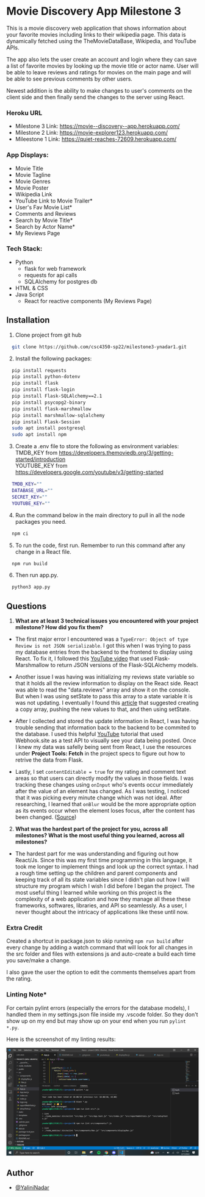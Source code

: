 # Movie Discovery App Milestone 3

This is a movie discovery web application
that shows information about your favorite movies including
links to their wikipedia page. This data is dynamically fetched
using the TheMovieDataBase, Wikipedia, and YouTube APIs.

The app also lets the user create an account and login where they can
save a list of favorite movies by looking up the movie title or actor name.
User will be able to leave reviews and ratings for movies on the main page
and will be able to see previous comments by other users.

Newest addition is the ability to make changes to user's comments on the client side and then finally send the changes to the server using React.

### Heroku URL
- Milestone 3 Link:  https://movie--discovery--app.herokuapp.com/
- Milestone 2 Link: https://movie-explorer123.herokuapp.com/
- Mileestone 1 Link: https://quiet-reaches-72609.herokuapp.com/

### App Displays:

- Movie Title
- Movie Tagline
- Movie Genres
- Movie Poster
- Wikipedia Link
- YouTube Link to Movie Trailer\*
- User's Fav Movie List\*
- Comments and Reviews
- Search by Movie Title\*
- Search by Actor Name\*
- My Reviews Page

### Tech Stack:

- Python
  - flask for web framework
  - requests for api calls
  - SQLAlchemy for postgres db
- HTML & CSS
- Java Script
  - React for reactive components (My Reviews Page)

## Installation

1. Clone project from git hub

```bash
  git clone https://github.com/csc4350-sp22/milestone3-ynadar1.git
```

2. Install the following packages:

```bash
  pip install requests
  pip install python-dotenv
  pip install flask
  pip install flask-login
  pip install Flask-SQLAlchemy==2.1
  pip install psycopg2-binary
  pip install flask-marshmallow
  pip install marshmallow-sqlalchemy
  pip install Flask-Session
  sudo apt install postgresql
  sudo apt install npm
```

3. Create a .env file to store the following as environment variables:
   <br>TMDB_KEY from https://developers.themoviedb.org/3/getting-started/introduction <br>
   YOUTUBE_KEY from https://developers.google.com/youtube/v3/getting-started

```bash
  TMDB_KEY=""
  DATABASE_URL=""
  SECRET_KEY=""
  YOUTUBE_KEY=""
```
4. Run the command below in the main directory to pull in all the node packages you need.

```bash
  npm ci
```

5. To run the code, first run. Remember to run this command after any change in a React file.

```bash
  npm run build
```

6. Then run app.py.

```bash
  python3 app.py
```


## Questions

1.  <b>What are at least 3 technical issues you encountered with your project milestone? How did you fix them? </b>

- The first major error I encountered was a ```TypeError: Object of type Review is not JSON serializable```. I got this when I was trying to pass my database entries from the backend to the frontend to display using React. To fix it, I followed this [YouTube video](https://youtu.be/kRNXKzfYrPU) that used Flask-Marshmallow to return JSON versions of the Flask-SQLAlchemy models.

- Another issue I was having was initializing my reviews state variable so that it holds all the review information to display on the React side. React was able to read the "data.reviews" array and show it on the console. But when I was using setState to pass this array to a state variable it is was not updating. I eventually I found this [article](https://dev.to/raphaelchaula/how-to-update-object-or-array-state-in-react-4cma) that suggested creating a copy array, pushing the new values to that, and then using setState.

- After I collected and stored the update information in React, I was having trouble sending that information back to the backend to be commited to the database. I used this helpful [YouTube](https://youtu.be/8SkiIAbFbNs) tutorial that used Webhook.site as a test API to visually see your data being posted. Once I knew my data was safelly being sent from React, I use the resources under <b>Project Tools: Fetch</b> in the project specs to figure out how to retrive the data from Flask.

- Lastly, I set `contentEditable = true` for my rating and comment text areas so that users can directly modify the values in those fields. I was tracking these changes using `onInput` who's events occur  immediately after the value of an element has changed. As I was testing, I noticed that it was picking every minute change which was not ideal. After researching, I learned that `onBlur` would be the more appropriate option as its events occur when the element loses focus, after the content has been changed. ([Source](https://stackoverflow.com/questions/38256332/in-react-whats-the-difference-between-onchange-and-oninput))

2. <b>What was the hardest part of the project for you, across all milestones? What is the most useful thing you learned, across all milestones? </b>

- The hardest part for me was understanding and figuring out how React/Js. Since this was my first time programming in this language, it took me longer to implement things and look up the correct syntax. I had a rough time setting up the children and parent components and keeping track of all its state variables since I didn't plan out how I will structure my program which I wish I did before I began the project. The most useful thing I learned while working on this project is the complexity of a web application and how they manage all these these frameworks, softwares, libraries, and API so seamlessly. As a user, I never thought about the intricacy of applications like these until now.

### Extra Credit
Created a shortcut in package.json to skip running `npm run build` after every change by adding a watch command that will look for all changes in the src folder and files with extensions js and auto-create a build each time you save/make a change. 

I also gave the user the option to edit the comments themselves apart from the rating.


### Linting Note\*

For certain pylint errors (especially the errors for the database models), I handled them in my settings.json file inside my .vscode folder. So they don't show up on my end but may show up on your end when you run `pylint *.py`.

Here is the screenshot of my linting results:

![Screenshot!](Milestone3.png)

## Author

- [@YaliniNadar](https://github.com/YaliniNadar)
